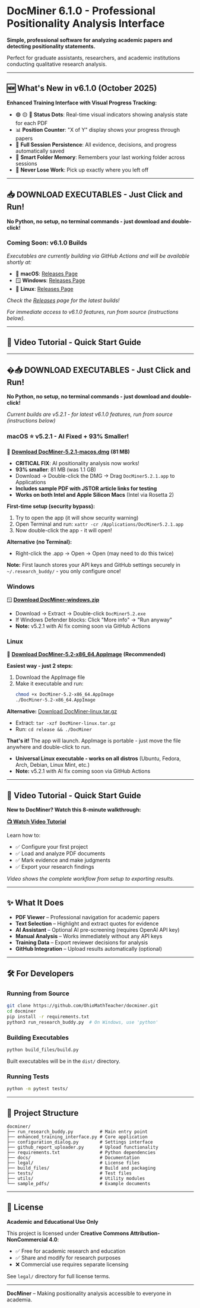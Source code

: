 # DocMiner 6.1.0 - Professional Positionality Analysis Interface

**Simple, professional software for analyzing academic papers and detecting positionality statements.**

Perfect for graduate assistants, researchers, and academic institutions conducting qualitative research analysis.

---

## 🆕 **What's New in v6.1.0** (October 2025)

**Enhanced Training Interface with Visual Progress Tracking:**
- 🟢 🟡 🔴 **Status Dots**: Real-time visual indicators showing analysis state for each PDF
- 📊 **Position Counter**: "X of Y" display shows your progress through papers
- 💾 **Full Session Persistence**: All evidence, decisions, and progress automatically saved
- 📁 **Smart Folder Memory**: Remembers your last working folder across sessions
- 🎯 **Never Lose Work**: Pick up exactly where you left off

---

## 📥 **DOWNLOAD EXECUTABLES - Just Click and Run!**

**No Python, no setup, no terminal commands - just download and double-click!**

### **Coming Soon: v6.1.0 Builds**
*Executables are currently building via GitHub Actions and will be available shortly at:*
- 🍎 **macOS**: [Releases Page](https://github.com/OhioMathTeacher/docminer/releases/latest)
- 🪟 **Windows**: [Releases Page](https://github.com/OhioMathTeacher/docminer/releases/latest)
- 🐧 **Linux**: [Releases Page](https://github.com/OhioMathTeacher/docminer/releases/latest)

*Check the [Releases](https://github.com/OhioMathTeacher/docminer/releases) page for the latest builds!*

*For immediate access to v6.1.0 features, run from source (instructions below).*

---

## 🎥 **Video Tutorial - Quick Start Guide**

---

## �📥 **DOWNLOAD EXECUTABLES - Just Click and Run!**

**No Python, no setup, no terminal commands - just download and double-click!**

*Current builds are v5.2.1 - for latest v6.1.0 features, run from source (instructions below)*

### **macOS** ⭐ **v5.2.1 - AI Fixed + 93% Smaller!**
🍎 [**Download DocMiner-5.2.1-macos.dmg**](https://github.com/OhioMathTeacher/docminer/releases/download/v5.2.1/DocMiner-5.2.1-macos.dmg) **(81 MB)**
- **CRITICAL FIX**: AI positionality analysis now works! 
- **93% smaller**: 81 MB (was 1.1 GB)
- Download → Double-click the DMG → Drag `DocMiner5.2.1.app` to Applications
- **Includes sample PDF with JSTOR article links for testing**
- **Works on both Intel and Apple Silicon Macs** (Intel via Rosetta 2)

**First-time setup (security bypass):**
1. Try to open the app (it will show security warning)
2. Open Terminal and run: `xattr -cr /Applications/DocMiner5.2.1.app`
3. Now double-click the app - it will open!

**Alternative (no Terminal):**
- Right-click the .app → Open → Open (may need to do this twice)

**Note:** First launch stores your API keys and GitHub settings securely in `~/.research_buddy/` - you only configure once!

### **Windows**  
🪟 [**Download DocMiner-windows.zip**](https://github.com/OhioMathTeacher/docminer/releases/download/v5.2/DocMiner-windows.zip)
- Download → Extract → Double-click `DocMiner5.2.exe`
- If Windows Defender blocks: Click "More info" → "Run anyway"
- **Note:** v5.2.1 with AI fix coming soon via GitHub Actions

### **Linux**
🐧 [**Download DocMiner-5.2-x86_64.AppImage**](https://github.com/OhioMathTeacher/docminer/releases/download/v5.2/DocMiner-5.2-x86_64.AppImage) **(Recommended)**

**Easiest way - just 2 steps:**
1. Download the AppImage file
2. Make it executable and run:
   ```bash
   chmod +x DocMiner-5.2-x86_64.AppImage
   ./DocMiner-5.2-x86_64.AppImage
   ```

**Alternative:** [Download DocMiner-linux.tar.gz](https://github.com/OhioMathTeacher/docminer/releases/download/v5.2/DocMiner-linux.tar.gz)
- Extract: `tar -xzf DocMiner-linux.tar.gz`
- Run: `cd release && ./DocMiner`

**That's it!** The app will launch. AppImage is portable - just move the file anywhere and double-click to run.

- **Universal Linux executable - works on all distros** (Ubuntu, Fedora, Arch, Debian, Linux Mint, etc.)
- **Note:** v5.2.1 with AI fix coming soon via GitHub Actions

---

## 🎥 **Video Tutorial - Quick Start Guide**

**New to DocMiner? Watch this 8-minute walkthrough:**

[**📺 Watch Video Tutorial**](https://youtu.be/Y3nX3kSQsXU)

Learn how to:
- ✅ Configure your first project
- ✅ Load and analyze PDF documents  
- ✅ Mark evidence and make judgments
- ✅ Export your research findings

*Video shows the complete workflow from setup to exporting results.*

---

## ✨ **What It Does**

* **PDF Viewer** – Professional navigation for academic papers
* **Text Selection** – Highlight and extract quotes for evidence
* **AI Assistant** – Optional AI pre-screening (requires OpenAI API key)
* **Manual Analysis** – Works immediately without any API keys
* **Training Data** – Export reviewer decisions for analysis
* **GitHub Integration** – Upload results automatically (optional)

---

## 🛠️ **For Developers**

### Running from Source
```bash
git clone https://github.com/OhioMathTeacher/docminer.git
cd docminer
pip install -r requirements.txt
python3 run_research_buddy.py  # On Windows, use 'python'
```

### Building Executables
```bash
python build_files/build.py
```

Built executables will be in the `dist/` directory.

### Running Tests
```bash
python -m pytest tests/
```

---

## 📁 **Project Structure**

```
docminer/
├── run_research_buddy.py          # Main entry point
├── enhanced_training_interface.py # Core application
├── configuration_dialog.py        # Settings interface  
├── github_report_uploader.py      # Upload functionality
├── requirements.txt               # Python dependencies
├── docs/                          # Documentation
├── legal/                         # License files
├── build_files/                   # Build and packaging
├── tests/                         # Test files
├── utils/                         # Utility modules
└── sample_pdfs/                   # Example documents
```
---

## 📜 **License**

**Academic and Educational Use Only**

This project is licensed under **Creative Commons Attribution-NonCommercial 4.0**:

* ✅ Free for academic research and education
* ✅ Share and modify for research purposes
* ❌ Commercial use requires separate licensing

See `legal/` directory for full license terms.

---

**DocMiner** – Making positionality analysis accessible to everyone in academia.
